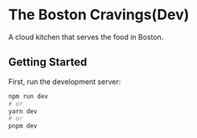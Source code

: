 # The Boston Cravings(Dev)
A cloud kitchen that serves the food in Boston.

## Getting Started

First, run the development server:

```bash
npm run dev
# or
yarn dev
# or
pnpm dev
```
